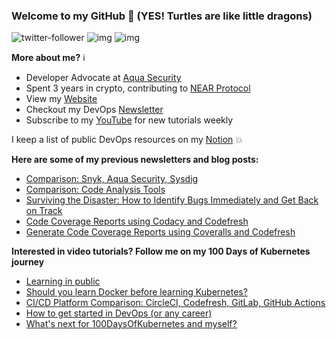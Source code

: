 ### Welcome to my GitHub :turtle: (YES! Turtles are like little dragons)

![twitter-follower](https://img.shields.io/twitter/follow/urlichsanais?style=social) ![img](https://img.shields.io/youtube/channel/subscribers/UCb4mfRT5UWpjoUQRcIE2qOQ?label=YouTube%20Subscribers&style=social) ![img](https://img.shields.io/youtube/channel/views/UCb4mfRT5UWpjoUQRcIE2qOQ?label=Total%20views%20on%20my%20YouTube%20Channel&style=social) 

**More about me?** :information_source:
* Developer Advocate at [Aqua Security](https://github.com/aquasecurity)
* Spent 3 years in crypto, contributing to [NEAR Protocol](https://github.com/near)
* View my [Website](https://anaisurl.com/)
* Checkout my DevOps [Newsletter](https://anaisurl.com/tag/devops)
* Subscribe to my [YouTube](https://www.youtube.com/c/AnaisUrlichs) for new tutorials weekly

I keep a list of public DevOps resources on my [Notion](https://devops.anaisurl.com/) :boom:

**Here are some of my previous newsletters and blog posts:**
<!-- BLOG-POST-LIST:START -->
- [Comparison: Snyk, Aqua Security, Sysdig](https://codefresh.io/security-testing/comparison-snyk-aqua-security-sysdig/)
- [Comparison: Code Analysis Tools](https://codefresh.io/continuous-integration/comparison-code-analysis-tools/)
- [Surviving the Disaster: How to Identify Bugs Immediately and Get Back on Track](https://codefresh.io/webinars/surviving-disaster-identify-bugs-immediately-get-back-track/)
- [Code Coverage Reports using Codacy and Codefresh](https://codefresh.io/howtos/codacy-coverage-reports/)
- [Generate Code Coverage Reports using Coveralls and Codefresh](https://codefresh.io/howtos/code-coverage-reports-using-coveralls-codefresh/)
<!-- BLOG-POST-LIST:END -->

**Interested in video tutorials? Follow me on my 100 Days of Kubernetes journey**
<!-- YOUTUBE-LIST:START -->
- [Learning in public](https://www.youtube.com/watch?v=OEgZANthQ10)
- [Should you learn Docker before learning Kubernetes?](https://www.youtube.com/watch?v=PT2Iu1JkVOI)
- [CI/CD Platform Comparison: CircleCI, Codefresh, GitLab, GitHub Actions](https://www.youtube.com/watch?v=oImW32EbveU)
- [How to get started in DevOps &lpar;or any career&rpar;](https://www.youtube.com/watch?v=viOgFmsiTlc)
- [What&#39;s next for 100DaysOfKubernetes and myself?](https://www.youtube.com/watch?v=wgI7jlvinN0)
<!-- YOUTUBE-LIST:END -->
